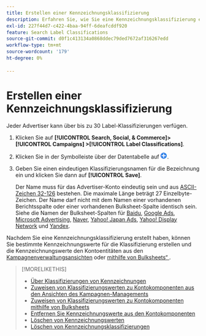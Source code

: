 ```yaml
---
title: Erstellen einer Kennzeichnungsklassifizierung
description: Erfahren Sie, wie Sie eine Kennzeichnungsklassifizierung erstellen, um Ihre Kontokomponenten zu gruppieren.
exl-id: 227f44d7-c422-4baa-94ff-6deafcddf920
feature: Search Label Classifications
source-git-commit: d0f1c413134a0868ddec79ded7672af316267edd
workflow-type: tm+mt
source-wordcount: '179'
ht-degree: 0%

---
```


# Erstellen einer Kennzeichnungsklassifizierung

Jeder Advertiser kann über bis zu 30 Label-Klassifizierungen verfügen.

1. Klicken Sie auf **[!UICONTROL Search, Social, & Commerce]> [!UICONTROL Campaigns] >[!UICONTROL Label Classifications]**.

1. Klicken Sie in der Symbolleiste über der Datentabelle auf ![Erstellen](/help/search-social-commerce/assets/add.png "Erstellen").

1. Geben Sie einen eindeutigen Klassifizierungsnamen für die Bezeichnung ein und klicken Sie dann auf **[!UICONTROL Save]**.

   Der Name muss für das Advertiser-Konto eindeutig sein und aus [ASCII-Zeichen 32-126](https://www.asciitable.com/) bestehen. Die maximale Länge beträgt 27 Einzelbyte-Zeichen. Der Name darf nicht mit dem Namen einer vorhandenen Berichtsspalte oder einer vorhandenen Bulksheet-Spalte identisch sein. Siehe die Namen der Bulksheet-Spalten für [Baidu](/help/search-social-commerce/campaign-management/bulksheets/bulksheet-data-formats/bulksheet-data-baidu.md), [Google Ads](/help/search-social-commerce/campaign-management/bulksheets/bulksheet-data-formats/bulksheet-data-google.md), [Microsoft Advertising](/help/search-social-commerce/campaign-management/bulksheets/bulksheet-data-formats/bulksheet-data-microsoft.md), [Naver](/help/search-social-commerce/campaign-management/bulksheets/bulksheet-data-formats/bulksheet-data-naver.md), [Yahoo! Japan Ads](/help/search-social-commerce/campaign-management/bulksheets/bulksheet-data-formats/bulksheet-data-yahoo-japan.md), [Yahoo! Display Network](/help/search-social-commerce/campaign-management/bulksheets/bulksheet-data-formats/bulksheet-data-yahoo-display-network.md) und [Yandex](/help/search-social-commerce/campaign-management/bulksheets/bulksheet-data-formats/bulksheet-data-yandex.md).

Nachdem Sie eine Kennzeichnungsklassifizierung erstellt haben, können Sie bestimmte Kennzeichnungswerte für die Klassifizierung erstellen und die Kennzeichnungswerte den Kontoentitäten aus den [Kampagnenverwaltungsansichten](classification-values-assign-campaign-management.md) oder [mithilfe von Bulksheets“ &#x200B;](classification-values-assign-bulksheets.md).

>[!MORELIKETHIS]
>
>* [Über Klassifizierungen von Kennzeichnungen](classification-about.md)
>* [Zuweisen von Klassifizierungswerten zu Kontokomponenten aus den Ansichten des Kampagnen-Managements](classification-values-assign-campaign-management.md)
>* [Zuweisen von Klassifizierungswerten zu Kontokomponenten mithilfe von Bulksheets](classification-values-assign-bulksheets.md)
>* [Entfernen Sie Kennzeichnungswerte aus den Kontokomponenten](classification-values-remove.md)
>* [Löschen von Kennzeichnungswerten](classification-values-delete.md)
>* [Löschen von Kennzeichnungsklassifizierungen](classification-delete.md)

